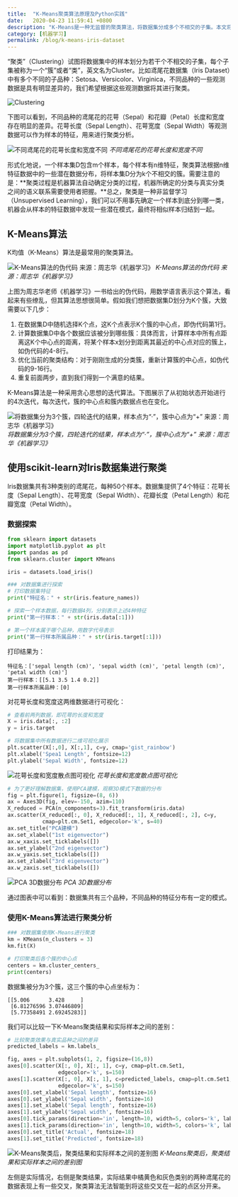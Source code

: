 ```yaml
---
title:  "K-Means聚类算法原理及Python实践"
date:   2020-04-23 11:59:41 +0800
description: "K-Means是一种无监督的聚类算法，将数据集分成多个不相交的子集。本文将解释K-Means的迭代流程，并使用Python SciKit-Learn对Iris数据集进行聚类分析。"
category: [机器学习]
permalink: /blog/k-means-iris-dataset
---
```


“聚类”（Clustering）试图将数据集中的样本划分为若干个不相交的子集，每个子集被称为一个“簇”或者“类”，英文名为Cluster。比如鸢尾花数据集（Iris Dataset）中有多个不同的子品种：Setosa、Versicolor、Virginica，不同品种的一些观测数据是具有明显差异的，我们希望根据这些观测数据将其进行聚类。

![Clustering](http://aixingqiu-1258949597.cos.ap-beijing.myqcloud.com/2020-04-23-023745.png)

下图可以看到，不同品种的鸢尾花的花萼（Sepal）和花瓣（Petal）长度和宽度存在明显的差异。花萼长度（Sepal Length）、花萼宽度（Sepal Width）等观测数据可以作为样本的特征，用来进行聚类分析。

![不同鸢尾花的花萼长度和宽度不同](http://aixingqiu-1258949597.cos.ap-beijing.myqcloud.com/2020-04-23-023755.png)
*不同鸢尾花的花萼长度和宽度不同*

形式化地说，一个样本集D包含m个样本，每个样本有n维特征，聚类算法根据n维特征数据中的一些潜在数据分布，将样本集D分为k个不相交的簇。需要注意的是：**聚类过程是机器算法自动确定分类的过程，机器所确定的分类与真实分类之间的语义联系需要使用者把握。**总之，聚类是一种非监督学习（Unsupervised Learning），我们可以不用事先确定一个样本到底分到哪一类，机器会从样本的特征数据中发现一些潜在模式，最终将相似样本归结到一起。

## K-Means算法

K均值（K-Means）算法是最常用的聚类算法。

![K-Means算法的伪代码 来源：周志华《机器学习》](http://aixingqiu-1258949597.cos.ap-beijing.myqcloud.com/2020-04-23-023759.png)
*K-Means算法的伪代码 来源：周志华《机器学习》*

上图为周志华老师《机器学习》一书给出的伪代码，用数学语言表示这个算法，看起来有些缭乱，但其算法思想很简单。假如我们想把数据集D划分为K个簇，大致需要以下几步：

1. 在数据集D中随机选择K个点，这K个点表示K个簇的中心点，即伪代码第1行。
2. 计算数据集D中各个数据应该被分到哪些簇：具体而言，计算样本中所有点距离这K个中心点的距离，将某个样本x划分到距离其最近的中心点对应的簇上，如伪代码的4-8行。
3. 优化当前的聚类结构：对于刚刚生成的分类簇，重新计算簇的中心点，如伪代码的9-16行。
4. 重复前面两步，直到我们得到一个满意的结果。

K-Means算法是一种采用贪心思想的迭代算法。下图展示了从初始状态开始进行的4次迭代，每次迭代，簇的中心点和簇内数据点也在变化。

![将数据集分为3个簇，四轮迭代的结果，样本点为“·”，簇中心点为“+” 来源：周志华《机器学习》](http://aixingqiu-1258949597.cos.ap-beijing.myqcloud.com/2020-04-23-023803.png)
*将数据集分为3个簇，四轮迭代的结果，样本点为“·”，簇中心点为“+” 来源：周志华《机器学习》*

## 使用scikit-learn对Iris数据集进行聚类

Iris数据集共有3种类别的鸢尾花，每种50个样本。数据集提供了4个特征：花萼长度（Sepal Length）、花萼宽度（Sepal Width）、花瓣长度（Petal Length）和花瓣宽度（Petal Width）。

### 数据探索

```python
from sklearn import datasets
import matplotlib.pyplot as plt
import pandas as pd
from sklearn.cluster import KMeans

iris = datasets.load_iris()

### 对数据集进行探索
# 打印数据集特征
print("特征名：" + str(iris.feature_names))

# 探索一个样本数据，每行数据4列，分别表示上述4种特征
print("第一行样本：" + str(iris.data[:1]))

# 第一个样本属于哪个品种，用数字代号表示
print("第一行样本所属品种：" + str(iris.target[:1]))
```

打印结果为：

```
特征名：['sepal length (cm)', 'sepal width (cm)', 'petal length (cm)', 'petal width (cm)']
第一行样本：[[5.1 3.5 1.4 0.2]]
第一行样本所属品种：[0]
```

对花萼长度和宽度这两维数据进行可视化：

```python
# 查看前两列数据，即花萼的长度和宽度
X = iris.data[:, :2]
y = iris.target

# 将数据集中所有数据进行二维可视化展示
plt.scatter(X[:,0], X[:,1], c=y, cmap='gist_rainbow')
plt.xlabel('Spea1 Length', fontsize=12)
plt.ylabel('Sepal Width', fontsize=12)
```

![花萼长度和宽度散点图可视化](http://aixingqiu-1258949597.cos.ap-beijing.myqcloud.com/2020-04-23-023812.png)
*花萼长度和宽度散点图可视化*

```python
# 为了更好理解数据集，使用PCA建模，观察3D模式下数据的分布
fig = plt.figure(1, figsize=(8, 6))
ax = Axes3D(fig, elev=-150, azim=110)
X_reduced = PCA(n_components=3).fit_transform(iris.data)
ax.scatter(X_reduced[:, 0], X_reduced[:, 1], X_reduced[:, 2], c=y, 
           cmap=plt.cm.Set1, edgecolor='k', s=40)
ax.set_title("PCA建模")
ax.set_xlabel("1st eigenvector")
ax.w_xaxis.set_ticklabels([])
ax.set_ylabel("2nd eigenvector")
ax.w_yaxis.set_ticklabels([])
ax.set_zlabel("3rd eigenvector")
ax.w_zaxis.set_ticklabels([])
```

![PCA 3D数据分布](http://aixingqiu-1258949597.cos.ap-beijing.myqcloud.com/2020-04-23-023816.png)
*PCA 3D数据分布*

通过图表中可以看到：数据集共有三个品种，不同品种的特征分布有一定的模式。

### 使用K-Means算法进行聚类分析

```python
### 对数据集使用K-Means进行聚类
km = KMeans(n_clusters = 3)
km.fit(X)

# 打印聚类后各个簇的中心点
centers = km.cluster_centers_
print(centers)
```

数据集被分为3个簇，这三个簇的中心点坐标为：

```
[[5.006      3.428     ]
 [6.81276596 3.07446809]
 [5.77358491 2.69245283]]
```

我们可以比较一下K-Means聚类结果和实际样本之间的差别：

```python
# 比较聚类效果与真实品种之间的差异
predicted_labels = km.labels_

fig, axes = plt.subplots(1, 2, figsize=(16,8))
axes[0].scatter(X[:, 0], X[:, 1], c=y, cmap=plt.cm.Set1, 
                edgecolor='k', s=150)
axes[1].scatter(X[:, 0], X[:, 1], c=predicted_labels, cmap=plt.cm.Set1,
                edgecolor='k', s=150)
axes[0].set_xlabel('Sepal length', fontsize=16)
axes[0].set_ylabel('Sepal width', fontsize=16)
axes[1].set_xlabel('Sepal length', fontsize=16)
axes[1].set_ylabel('Sepal width', fontsize=16)
axes[0].tick_params(direction='in', length=10, width=5, colors='k', labelsize=20)
axes[1].tick_params(direction='in', length=10, width=5, colors='k', labelsize=20)
axes[0].set_title('Actual', fontsize=18)
axes[1].set_title('Predicted', fontsize=18)
```

![K-Means聚类后，聚类结果和实际样本之间的差别图](http://aixingqiu-1258949597.cos.ap-beijing.myqcloud.com/2020-04-23-023820.png)
*K-Means聚类后，聚类结果和实际样本之间的差别图*

左侧是实际情况，右侧是聚类结果，实际结果中橘黄色和灰色类别的两种鸢尾花的数据表现上有一些交叉，聚类算法无法智能到将这些交叉在一起的点区分开来。